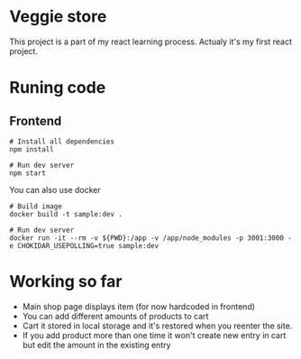 # Veggie store

This project is a part of my react learning process. Actualy it's my first react project.

# Runing code

## Frontend

```
# Install all dependencies
npm install

# Run dev server
npm start
```

You can also use docker

```
# Build image
docker build -t sample:dev .

# Run dev server
docker run -it --rm -v ${PWD}:/app -v /app/node_modules -p 3001:3000 -e CHOKIDAR_USEPOLLING=true sample:dev
```

# Working so far

- Main shop page displays item (for now hardcoded in frontend)
- You can add different amounts of products to cart
- Cart it stored in local storage and it's restored when you reenter the site.
- If you add product more than one time it won't create new entry in cart but edit the amount in the existing entry
